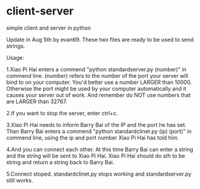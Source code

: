 # client-server
simple client and server in python


Update in Aug 5th by evan69.
These two files are ready to be used to send strings.

Usage:

1.Xiao Pi Hai enters a commend "python standardserver.py (number)" in commend line.
(number) refers to the number of the port your server will bind to on your computer. You'd better use a number LARGER than 10000. Otherwise the port might be used by your computer automatically and it causes your server out of work. And remember do NOT use numbers that are LARGER than 32767.

2.If you want to stop the server, enter ctrl+c.

3.Xiao Pi Hai needs to inform Barry Bai of the IP and the port he has set. Than Barry Bai enters a commend "python standardclinet.py (ip) (port)" in commend line, using the ip and port number Xiao Pi Hai has told him.

4.And you can connect each other. At this time Barry Bai can enter a string and the string will be sent to Xiao Pi Hai. Xiao Pi Hai should do sth to be string and return a string back to Barry Bai.

5.Connect stoped. standardclinet.py stops working and standardserver.py still works.
